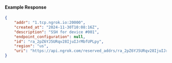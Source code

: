 <!-- Code generated for API Clients. DO NOT EDIT. -->

#### Example Response

```json
{
	"addr": "1.tcp.ngrok.io:20000",
	"created_at": "2024-11-30T10:08:16Z",
	"description": "SSH for device #001",
	"endpoint_configuration": null,
	"id": "ra_2pZ6YJ5URqv28IjuIJrMbfUPLpy",
	"region": "us",
	"uri": "https://api.ngrok.com/reserved_addrs/ra_2pZ6YJ5URqv28IjuIJrMbfUPLpy"
}
```
